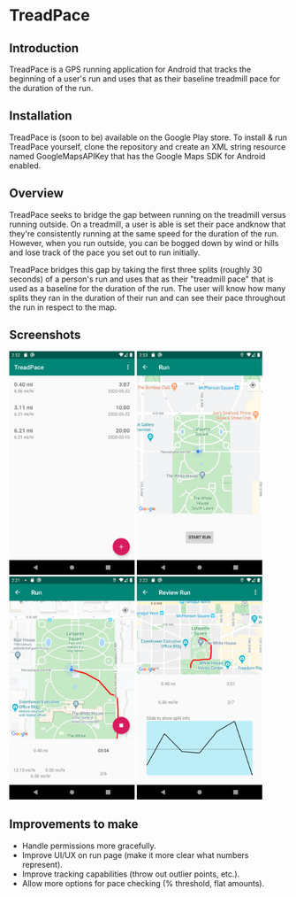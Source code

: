 # TreadPace

## Introduction

TreadPace is a GPS running application for Android that tracks the beginning of a user's run and uses that as their baseline treadmill pace for the duration of the run.

## Installation

TreadPace is (soon to be) available on the Google Play store. To install & run TreadPace yourself, clone the repository and create an XML string resource named GoogleMapsAPIKey that has the Google Maps SDK for Android enabled.

## Overview

TreadPace seeks to bridge the gap between running on the treadmill versus running outside. On a treadmill, a user is able is set their pace andknow that they're consistently running at the same speed for the duration of the run. However, when you run outside, you can be bogged down by wind or hills and lose track of the pace you set out to run initially. 

TreadPace bridges this gap by taking the first three splits (roughly 30 seconds) of a person's run and uses that as their "treadmill pace" that is used as a baseline for the duration of the run. The user will know how many splits they ran in the duration of their run and can see their pace throughout the run in respect to the map.


## Screenshots

<img src="images/home_screen.png" alt="Home screen" width="45%" height="45%" /> <img src="images/run_before.png" alt="Before run"  width="45%" height="45%" /> 
<img src="images/run_inprogress.png" alt="Run in progress" width="45%" height="45%" /> <img src="images/review.png" alt="Review run"  width="45%" height="45%" /> 

## Improvements to make
- Handle permissions more gracefully.
- Improve UI/UX on run page (make it more clear what numbers represent).
- Improve tracking capabilities (throw out outlier points, etc.).
- Allow more options for pace checking (% threshold, flat amounts).
